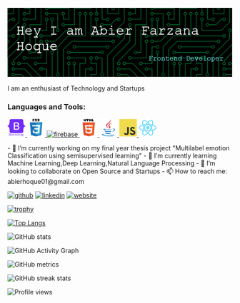 ![Header](./github-header-image(2).png)






 I am an enthusiast of Technology and Startups

<h3 align="left">Languages and Tools:</h3>
<p align="left"> <a href="https://getbootstrap.com" target="_blank" rel="noreferrer"> <img src="https://raw.githubusercontent.com/devicons/devicon/master/icons/bootstrap/bootstrap-plain-wordmark.svg" alt="bootstrap" width="40" height="40"/> </a> </a> <a href="https://www.w3schools.com/css/" target="_blank" rel="noreferrer"> <img src="https://raw.githubusercontent.com/devicons/devicon/master/icons/css3/css3-original-wordmark.svg" alt="css3" width="40" height="40"/> </a> <a href="https://firebase.google.com/" target="_blank" rel="noreferrer"> <img src="https://www.vectorlogo.zone/logos/firebase/firebase-icon.svg" alt="firebase" width="40" height="40"/> </a> <a href="https://www.w3.org/html/" target="_blank" rel="noreferrer"> <img src="https://raw.githubusercontent.com/devicons/devicon/master/icons/html5/html5-original-wordmark.svg" alt="html5" width="40" height="40"/> </a> <a href="https://www.java.com" target="_blank" rel="noreferrer"> <img src="https://raw.githubusercontent.com/devicons/devicon/master/icons/java/java-original.svg" alt="java" width="40" height="40"/> </a> <a href="https://developer.mozilla.org/en-US/docs/Web/JavaScript" target="_blank" rel="noreferrer"> <img src="https://raw.githubusercontent.com/devicons/devicon/master/icons/javascript/javascript-original.svg" alt="javascript" width="40" height="40"/> </a><a href="https://react.dev/" target="_blank" rel="noreferrer"> <img src="https://raw.githubusercontent.com/devicons/devicon/master/icons/react/react-original.svg" alt="react" width="40" height="40"/> </a></p>
- 🔭 I’m currently working on my final year thesis project "Multilabel emotion Classification using semisupervised learning" 
- 🌱 I’m currently learning Machine Learning,Deep Learning,Natural Language Processing 
- 👯 I’m looking to collaborate on Open Source and Startups 
- 📫 How to reach me: abierhoque01@gmail.com 


[<img src='https://cdn.jsdelivr.net/npm/simple-icons@3.0.1/icons/github.svg' alt='github' height='40'>](https://github.com/bhabna01)  [<img src='https://cdn.jsdelivr.net/npm/simple-icons@3.0.1/icons/linkedin.svg' alt='linkedin' height='40'>](https://www.linkedin.com/in/abier-hoque-287265244/)  [<img src='https://cdn.jsdelivr.net/npm/simple-icons@3.0.1/icons/icloud.svg' alt='website' height='40'>](https://famous-fairy-009775.netlify.app/)  

[![trophy](https://github-profile-trophy.vercel.app/?username=bhabna01)](https://github.com/ryo-ma/github-profile-trophy)

[![Top Langs](https://github-readme-stats.vercel.app/api/top-langs/?username=bhabna01)](https://github.com/anuraghazra/github-readme-stats)

![GitHub stats](https://github-readme-stats.vercel.app/api?username=bhabna01&show_icons=true&count_private=true)  

![GitHub Activity Graph](https://activity-graph.herokuapp.com/graph?username=bhabna01)  

![GitHub metrics](https://metrics.lecoq.io/bhabna01)  

![GitHub streak stats](https://streak-stats.demolab.com/?user=bhabna01)  

![Profile views](https://gpvc.arturio.dev/bhabna01)  
